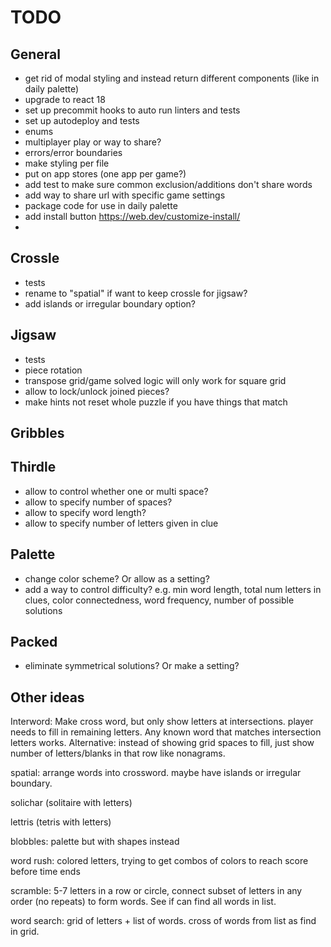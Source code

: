 # TODO

## General

- get rid of modal styling and instead return different components (like in daily palette)
- upgrade to react 18
- set up precommit hooks to auto run linters and tests
- set up autodeploy and tests
- enums
- multiplayer play or way to share?
- errors/error boundaries
- make styling per file
- put on app stores (one app per game?)
- add test to make sure common exclusion/additions don't share words
- add way to share url with specific game settings
- package code for use in daily palette
- add install button https://web.dev/customize-install/
- 

## Crossle

- tests
- rename to "spatial" if want to keep crossle for jigsaw?
- add islands or irregular boundary option?

## Jigsaw

- tests
- piece rotation
- transpose grid/game solved logic will only work for square grid
- allow to lock/unlock joined pieces?
- make hints not reset whole puzzle if you have things that match

## Gribbles

## Thirdle

- allow to control whether one or multi space?
- allow to specify number of spaces?
- allow to specify word length?
- allow to specify number of letters given in clue

## Palette

- change color scheme? Or allow as a setting?
- add a way to control difficulty? e.g. min word length, total num letters in clues, color connectedness, word frequency, number of possible solutions

## Packed

- eliminate symmetrical solutions? Or make a setting?

## Other ideas

Interword: Make cross word, but only show letters at intersections. player needs to fill in remaining letters. Any known word that matches intersection letters works. Alternative: instead of showing grid spaces to fill, just show number of letters/blanks in that row like nonagrams.

spatial: arrange words into crossword. maybe have islands or irregular boundary.

solichar (solitaire with letters)

lettris (tetris with letters)

blobbles: palette but with shapes instead

word rush: colored letters, trying to get combos of colors to reach score before time ends

scramble: 5-7 letters in a row or circle, connect subset of letters in any order (no repeats) to form words. See if can find all words in list.

word search: grid of letters + list of words. cross of words from list as find in grid.
